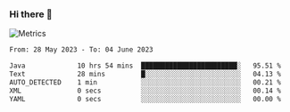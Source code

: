 ### Hi there 👋

![Metrics](https://github.com/radoapx/radoapx/blob/main/github-metrics.svg)

<!--START_SECTION:waka-->

```txt
From: 28 May 2023 - To: 04 June 2023

Java             10 hrs 54 mins  ████████████████████████░   95.51 %
Text             28 mins         █░░░░░░░░░░░░░░░░░░░░░░░░   04.13 %
AUTO_DETECTED    1 min           ░░░░░░░░░░░░░░░░░░░░░░░░░   00.21 %
XML              0 secs          ░░░░░░░░░░░░░░░░░░░░░░░░░   00.14 %
YAML             0 secs          ░░░░░░░░░░░░░░░░░░░░░░░░░   00.00 %
```

<!--END_SECTION:waka-->

<!--
**radoapx/radoapx** is a ✨ _special_ ✨ repository because its `README.md` (this file) appears on your GitHub profile.

Here are some ideas to get you started:

- 🔭 I’m currently working on ...
- 🌱 I’m currently learning ...
- 👯 I’m looking to collaborate on ...
- 🤔 I’m looking for help with ...
- 💬 Ask me about ...
- 📫 How to reach me: ...
- 😄 Pronouns: ...
- ⚡ Fun fact: ...
-->
